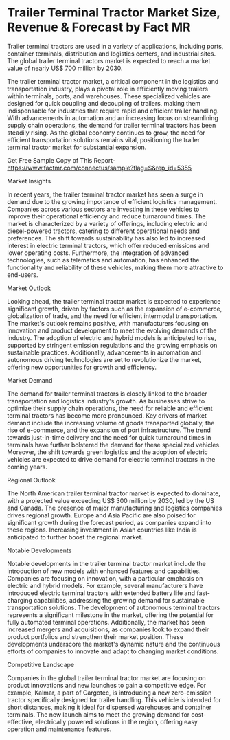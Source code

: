 # Trailer Terminal Tractor Market Size, Revenue & Forecast by Fact MR
Trailer terminal tractors are used in a variety of applications, including ports, container terminals, distribution and logistics centers, and industrial sites. The global trailer terminal tractors market is expected to reach a market value of nearly US$ 700 million by 2030.

The trailer terminal tractor market, a critical component in the logistics and transportation industry, plays a pivotal role in efficiently moving trailers within terminals, ports, and warehouses. These specialized vehicles are designed for quick coupling and decoupling of trailers, making them indispensable for industries that require rapid and efficient trailer handling. With advancements in automation and an increasing focus on streamlining supply chain operations, the demand for trailer terminal tractors has been steadily rising. As the global economy continues to grow, the need for efficient transportation solutions remains vital, positioning the trailer terminal tractor market for substantial expansion.

Get Free Sample Copy of This Report-https://www.factmr.com/connectus/sample?flag=S&rep_id=5355

Market Insights

In recent years, the trailer terminal tractor market has seen a surge in demand due to the growing importance of efficient logistics management. Companies across various sectors are investing in these vehicles to improve their operational efficiency and reduce turnaround times. The market is characterized by a variety of offerings, including electric and diesel-powered tractors, catering to different operational needs and preferences. The shift towards sustainability has also led to increased interest in electric terminal tractors, which offer reduced emissions and lower operating costs. Furthermore, the integration of advanced technologies, such as telematics and automation, has enhanced the functionality and reliability of these vehicles, making them more attractive to end-users.

Market Outlook

Looking ahead, the trailer terminal tractor market is expected to experience significant growth, driven by factors such as the expansion of e-commerce, globalization of trade, and the need for efficient intermodal transportation. The market's outlook remains positive, with manufacturers focusing on innovation and product development to meet the evolving demands of the industry. The adoption of electric and hybrid models is anticipated to rise, supported by stringent emission regulations and the growing emphasis on sustainable practices. Additionally, advancements in automation and autonomous driving technologies are set to revolutionize the market, offering new opportunities for growth and efficiency.

Market Demand

The demand for trailer terminal tractors is closely linked to the broader transportation and logistics industry's growth. As businesses strive to optimize their supply chain operations, the need for reliable and efficient terminal tractors has become more pronounced. Key drivers of market demand include the increasing volume of goods transported globally, the rise of e-commerce, and the expansion of port infrastructure. The trend towards just-in-time delivery and the need for quick turnaround times in terminals have further bolstered the demand for these specialized vehicles. Moreover, the shift towards green logistics and the adoption of electric vehicles are expected to drive demand for electric terminal tractors in the coming years.

Regional Outlook

The North American trailer terminal tractor market is expected to dominate, with a projected value exceeding US$ 300 million by 2030, led by the US and Canada. The presence of major manufacturing and logistics companies drives regional growth. Europe and Asia Pacific are also poised for significant growth during the forecast period, as companies expand into these regions. Increasing investment in Asian countries like India is anticipated to further boost the regional market.

Notable Developments

Notable developments in the trailer terminal tractor market include the introduction of new models with enhanced features and capabilities. Companies are focusing on innovation, with a particular emphasis on electric and hybrid models. For example, several manufacturers have introduced electric terminal tractors with extended battery life and fast-charging capabilities, addressing the growing demand for sustainable transportation solutions. The development of autonomous terminal tractors represents a significant milestone in the market, offering the potential for fully automated terminal operations. Additionally, the market has seen increased mergers and acquisitions, as companies look to expand their product portfolios and strengthen their market position. These developments underscore the market's dynamic nature and the continuous efforts of companies to innovate and adapt to changing market conditions.

Competitive Landscape

Companies in the global trailer terminal tractor market are focusing on product innovations and new launches to gain a competitive edge. For example, Kalmar, a part of Cargotec, is introducing a new zero-emission tractor specifically designed for trailer handling. This vehicle is intended for short distances, making it ideal for dispersed warehouses and container terminals. The new launch aims to meet the growing demand for cost-effective, electrically powered solutions in the region, offering easy operation and maintenance features.
